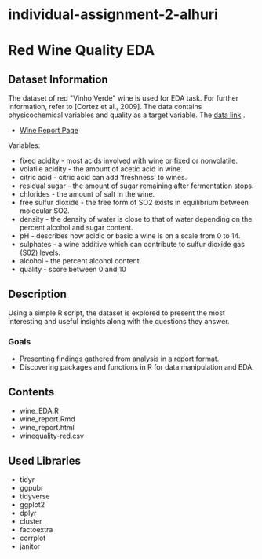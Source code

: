 # individual-assignment-2-alhuri
# Red Wine Quality EDA

## Dataset Information
The dataset of red "Vinho Verde" wine is used for EDA task. For further information,
refer to [Cortez et al., 2009]. The data contains physicochemical variables and quality as a target variable.
The [data link](https://archive.ics.uci.edu/ml/datasets/wine+quality) .

- [Wine Report Page](https://Misk-DSI.github.io/individual-assignment-2-alhuri/)

Variables:
- fixed acidity - most acids involved with wine or fixed or nonvolatile.
- volatile acidity - the amount of acetic acid in wine.
- citric acid - citric acid can add ‘freshness’ to wines.
- residual sugar - the amount of sugar remaining after fermentation stops.
- chlorides - the amount of salt in the wine.
- free sulfur dioxide - the free form of SO2 exists in equilibrium between molecular SO2.
- density - the density of water is close to that of water depending on the percent alcohol and sugar content.
- pH - describes how acidic or basic a wine is on a scale from 0 to 14.
- sulphates - a wine additive which can contribute to sulfur dioxide gas (S02) levels.
- alcohol - the percent alcohol content.
- quality - score between 0 and 10

## Description

Using a simple R script, the dataset is explored to present the most interesting and useful insights along with the questions they answer.
### Goals
- Presenting findings gathered from analysis in a report format.
- Discovering packages and functions in R for data manipulation and EDA.

## Contents 

- wine_EDA.R
- wine_report.Rmd
- wine_report.html
- winequality-red.csv

## Used Libraries
- tidyr
- ggpubr
- tidyverse
- ggplot2
- dplyr
- cluster
- factoextra
- corrplot
- janitor







 
